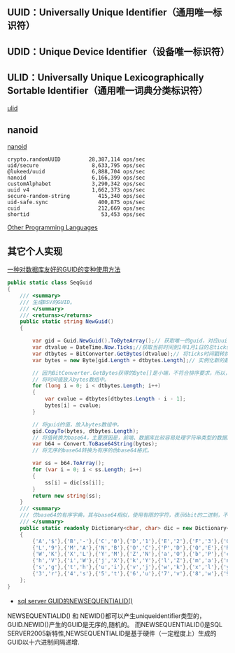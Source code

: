 ## UUID：Universally Unique Identifier（通用唯一标识符）
## UDID：Unique Device Identifier（设备唯一标识符）
## ULID：Universally Unique Lexicographically Sortable Identifier（通用唯一词典分类标识符）

[ulid](https://github.com/ulid/spec)

## nanoid
[nanoid](https://github.com/ai/nanoid)
```
crypto.randomUUID         28,387,114 ops/sec
uid/secure                 8,633,795 ops/sec
@lukeed/uuid               6,888,704 ops/sec
nanoid                     6,166,399 ops/sec
customAlphabet             3,290,342 ops/sec
uuid v4                    1,662,373 ops/sec
secure-random-string         415,340 ops/sec
uid-safe.sync                400,875 ops/sec
cuid                         212,669 ops/sec
shortid                       53,453 ops/sec
```
[Other Programming Languages](https://github.com/ai/nanoid#other-programming-languages)



## 其它个人实现
[一种对数据库友好的GUID的变种使用方法](https://www.cnblogs.com/ensleep/p/17745166.html)
```csharp
public static class SeqGuid
{
    /// <summary>
    /// 生成BSV的GUID。
    /// </summary>
    /// <returns></returns>
    public static string NewGuid()
    {

        var gid = Guid.NewGuid().ToByteArray();// 获取唯一的guid，对应uuid的版本应该是v4。此处直接获取其byte数组。
        var dtvalue = DateTime.Now.Ticks;//获取当前时间到1年1月1日的总ticks数，ticks单位是100ns，即万分之一毫秒。
        var dtbytes = BitConverter.GetBytes(dtvalue);// 将ticks时间戳转换为字节数组，默认是小端。
        var bytes = new Byte[gid.Length + dtbytes.Length];// 实例化新的数字，用以存放时间值和GUID值。

        // 因为BitConverter.GetBytes获得的Byte[]是小端，不符合排序要求，所以，要逆序写入bytes数组中，形成大端的方式。
        // 将时间值放入bytes数组中。
        for (long i = 0; i < dtbytes.Length; i++)
        {
            var cvalue = dtbytes[dtbytes.Length - i - 1];
            bytes[i] = cvalue;
        }

        // 将guid的值，放入bytes数组中。
        gid.CopyTo(bytes, dtbytes.Length);
        // 将值转换为base64，主要原因是，前端、数据库比较容易处理字符串类型的数据。
        var b64 = Convert.ToBase64String(bytes);
        // 将无序的base64转换为有序的伪base64格式。

        var ss = b64.ToArray();
        for (var i = 0; i < ss.Length; i++)
        {
            ss[i] = dic[ss[i]];
        }
        return new string(ss);
    }
    /// <summary>
    /// 仿base64的有序字典，其与base64相似，使用有限的字符，表示6bit的二进制，不足的地方补=。但是，与base64的区别是，字符串是按从小到大的次序表示000000到111111的数值的。
    /// </summary>
    public static readonly Dictionary<char, char> dic = new Dictionary<char, char>()
    {
        {'A','$'},{'B','-'},{'C','0'},{'D','1'},{'E','2'},{'F','3'},{'G','4'},{'H','5'},{'I','6'},{'J','7'},{'K','8'},
        {'L','9'},{'M','A'},{'N','B'},{'O','C'},{'P','D'},{'Q','E'},{'R','F'},{'S','G'},{'T','H'},{'U','I'},{'V','J'},
        {'W','K'},{'X','L'},{'Y','M'},{'Z','N'},{'a','O'},{'b','P'},{'c','Q'},{'d','R'},{'e','S'},{'f','T'},{'g','U'},
        {'h','V'},{'i','W'},{'j','X'},{'k','Y'},{'l','Z'},{'m','a'},{'n','b'},{'o','c'},{'p','d'},{'q','e'},{'r','f'},
        {'s','g'},{'t','h'},{'u','i'},{'v','j'},{'w','k'},{'x','l'},{'y','m'},{'z','n'},{'0','o'},{'1','p'},{'2','q'},
        {'3','r'},{'4','s'},{'5','t'},{'6','u'},{'7','v'},{'8','w'},{'9','x'},{'+','y'},{'/','z'},{'=','!'}
    };
}
```

- [sql server GUID的NEWSEQUENTIALID()](https://learn.microsoft.com/zh-cn/sql/t-sql/functions/newsequentialid-transact-sql?view=sql-server-ver16)

NEWSEQUENTIALID() 和 NEWID()都可以产生uniqueidentifier类型的，GUID.NEWID()产生的GUID是无序的,随机的。
而NEWSEQUENTIALID()是SQL SERVER2005新特性,NEWSEQUENTIALID是基于硬件（一定程度上）生成的GUID以十六进制间隔递增.

